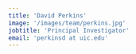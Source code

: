 ```yaml
---
title: 'David Perkins'
image: '/images/team/perkins.jpg'
jobtitle: 'Principal Investigator'
email: 'perkinsd at uic.edu'
---
```


